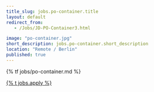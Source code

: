 ```yaml
---
title_slug: jobs.po-container.title
layout: default
redirect_from:
   - /Jobs/JD-PO-Container3.html

image: "po-container.jpg"
short_description: jobs.po-container.short_description
location: "Remote / Berlin"
published: true
---
```


{% tf jobs/po-container.md %}

<div class="d-grid gap-2 col-4 mx-auto mt-5">
<a href="mailto:jobs-scs@osb-alliance.com?subject={% t jobs.po-container.title %}" class="btn btn-secondary btn-lg">{% t jobs.apply %}</a>
</div>